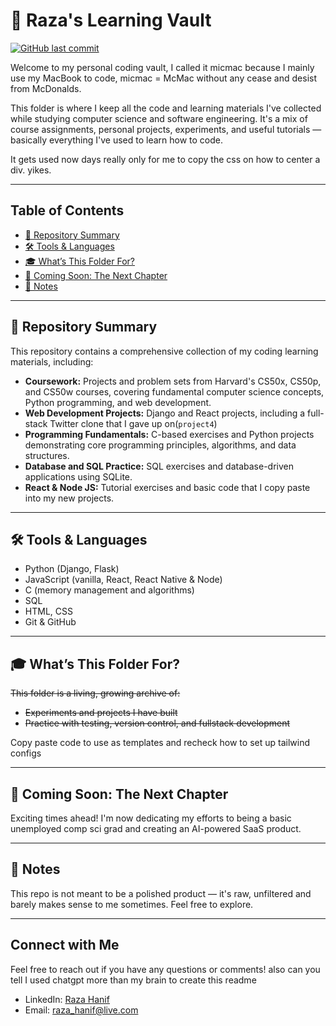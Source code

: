 # 🧠 Raza's Learning Vault
[![GitHub last commit](https://img.shields.io/github/last-commit/RazaHanif/micmac)](https://github.com/RazaHanif/micmac/commits/main)

Welcome to my personal coding vault, 
I called it micmac because I mainly use my MacBook to code, micmac = McMac without any cease and desist from McDonalds.

This folder is where I keep all the code and learning materials I've collected while studying computer science and software engineering. 
It's a mix of course assignments, personal projects, experiments, and useful tutorials — basically everything I've used to learn how to code.

It gets used now days really only for me to copy the css on how to center a div. yikes.

---

## Table of Contents

* [📂 Repository Summary](#️-repository-summary)
* [🛠️ Tools & Languages](#️-tools--languages)
* [🎓 What’s This Folder For?](#-whats-this-folder-for)
* [🚀 Coming Soon: The Next Chapter](#-coming-soon-the-next-chapter)
* [🧾 Notes](#-notes)

---

## 📂 Repository Summary

This repository contains a comprehensive collection of my coding learning materials, including:

* **Coursework:** Projects and problem sets from Harvard's CS50x, CS50p, and CS50w courses, covering fundamental computer science concepts, Python programming, and web development.
* **Web Development Projects:** Django and React projects, including a full-stack Twitter clone that I gave up on(`project4`) 
* **Programming Fundamentals:** C-based exercises and Python projects demonstrating core programming principles, algorithms, and data structures.
* **Database and SQL Practice:** SQL exercises and database-driven applications using SQLite.
* **React & Node JS:** Tutorial exercises and basic code that I copy paste into my new projects.

---

## 🛠️ Tools & Languages

- Python (Django, Flask)
- JavaScript (vanilla, React, React Native & Node)
- C (memory management and algorithms)
- SQL
- HTML, CSS
- Git & GitHub

---

## 🎓 What’s This Folder For?

~~This folder is a living, growing archive of:~~
- ~~Experiments and projects I have built~~
- ~~Practice with testing, version control, and fullstack development~~

Copy paste code to use as templates and recheck how to set up tailwind configs

---

## 🚀 Coming Soon: The Next Chapter

Exciting times ahead! 
I'm now dedicating my efforts to being a basic unemployed comp sci grad and creating an AI-powered SaaS product.

---

## 🧾 Notes

This repo is not meant to be a polished product — it's raw, unfiltered and barely makes sense to me sometimes. 
Feel free to explore.

---

## Connect with Me

Feel free to reach out if you have any questions or comments!
also can you tell I used chatgpt more than my brain to create this readme

* LinkedIn: [Raza Hanif](https://www.linkedin.com/in/razahanif)
* Email: [raza_hanif@live.com](mailto:raza_hanif@live.com)
